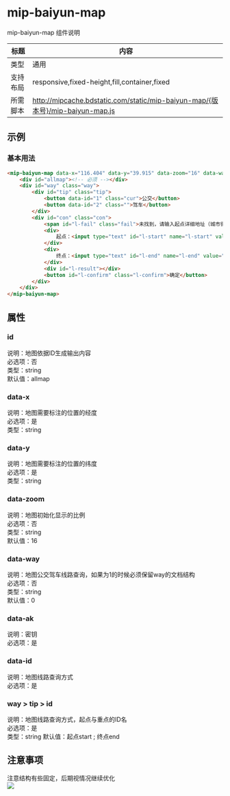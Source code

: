 # mip-baiyun-map

mip-baiyun-map 组件说明

标题|内容
----|----
类型|通用
支持布局|responsive,fixed-height,fill,container,fixed
所需脚本|http://mipcache.bdstatic.com/static/mip-baiyun-map/{版本号}/mip-baiyun-map.js

## 示例

### 基本用法
```html
<mip-baiyun-map data-x="116.404" data-y="39.915" data-zoom="16" data-way="1" data-ak="密钥">
	<div id="allmap"><!-- 必须 --></div>
	<div id="way" class="way">
		<div id="tip" class="tip">
			<button data-id="1" class="cur">公交</button>
			<button data-id="2" class="">驾车</button>
		</div>
		<div id="con" class="con">
			<span id="l-fail" class="fail">未找到，请输入起点详细地址（城市街名号）</span>
			<div>
				起点：<input type="text" id="l-start" name="l-start" value="">
			</div>
			<div>
				终点：<input type="text" id="l-end" name="l-end" value="">
			</div>
			<div id="l-result"></div>
			<button id="l-confirm" class="l-confirm">确定</button>
		</div>
	</div>
</mip-baiyun-map>
```

## 属性

### id

说明：地图依据ID生成输出内容  
必选项：否  
类型：string  
默认值：allmap  

### data-x

说明：地图需要标注的位置的经度  
必选项：是  
类型：string  

### data-y

说明：地图需要标注的位置的纬度  
必选项：是  
类型：string  

### data-zoom

说明：地图初始化显示的比例  
必选项：否  
类型：string  
默认值：16  

### data-way

说明：地图公交驾车线路查询，如果为1的时候必须保留way的文档结构  
必选项：否  
类型：string  
默认值：0  

### data-ak

说明：密钥  
必选项：是  

### data-id

说明：地图线路查询方式  
必选项：是  

### way > tip > id

说明：地图线路查询方式，起点与重点的ID名  
必选项：是  
类型：string
默认值：起点start ; 终点end

## 注意事项
注意结构有些固定，后期视情况继续优化  
![](https://cloud.githubusercontent.com/assets/13213114/22011830/f882e586-dccb-11e6-9f05-657f88cd925f.gif)